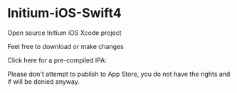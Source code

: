 # Initium-iOS-Swift4
Open source Initium iOS Xcode project

Feel free to download or make changes

Click here for a pre-compiled IPA:

Please don't attempt to publish to App Store, you do not have the rights and if will be denied anyway.
